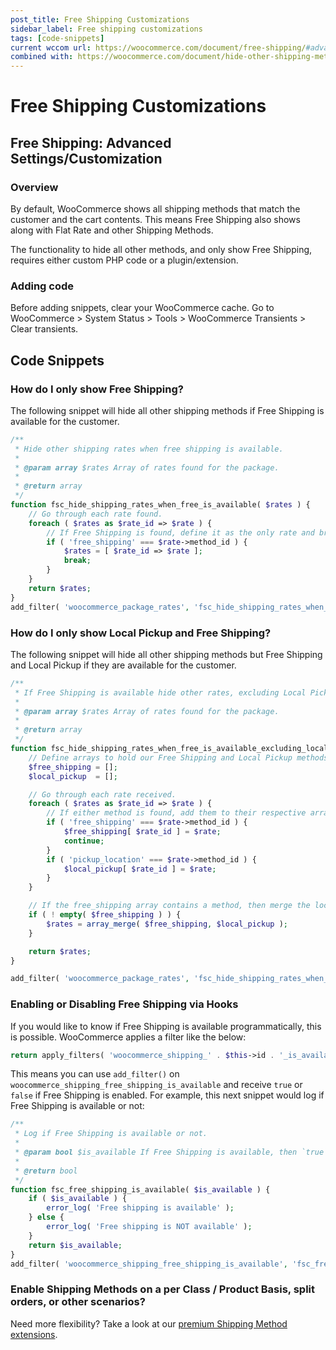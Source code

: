 ```yaml
---
post_title: Free Shipping Customizations
sidebar_label: Free shipping customizations
tags: [code-snippets]
current wccom url: https://woocommerce.com/document/free-shipping/#advanced-settings-customization
combined with: https://woocommerce.com/document/hide-other-shipping-methods-when-free-shipping-is-available/#use-a-plugin
---
```


# Free Shipping Customizations

## Free Shipping: Advanced Settings/Customization

### Overview

By default, WooCommerce shows all shipping methods that match the customer and the cart contents. This means Free Shipping also shows along with Flat Rate and other Shipping Methods. 

The functionality to hide all other methods, and only show Free Shipping, requires either custom PHP code or a plugin/extension.

### Adding code

Before adding snippets, clear your WooCommerce cache. Go to WooCommerce > System Status > Tools > WooCommerce Transients > Clear transients.

## Code Snippets

### How do I only show Free Shipping?

The following snippet will hide all other shipping methods if Free Shipping is available for the customer.

```php
/**
 * Hide other shipping rates when free shipping is available.
 *
 * @param array $rates Array of rates found for the package.
 *
 * @return array
 */
function fsc_hide_shipping_rates_when_free_is_available( $rates ) {
	// Go through each rate found.
	foreach ( $rates as $rate_id => $rate ) {
		// If Free Shipping is found, define it as the only rate and break out of the foreach.
		if ( 'free_shipping' === $rate->method_id ) {
			$rates = [ $rate_id => $rate ];
			break;
		}
	}
	return $rates;
}
add_filter( 'woocommerce_package_rates', 'fsc_hide_shipping_rates_when_free_is_available', 10, 1 );
```

### How do I only show Local Pickup and Free Shipping?

The following snippet will hide all other shipping methods but Free Shipping and Local Pickup if they are available for the customer.

```php
/**
 * If Free Shipping is available hide other rates, excluding Local Pickup.
 *
 * @param array $rates Array of rates found for the package.
 *
 * @return array
 */
function fsc_hide_shipping_rates_when_free_is_available_excluding_local( $rates ) {
	// Define arrays to hold our Free Shipping and Local Pickup methods, if found.
	$free_shipping = [];
	$local_pickup  = [];

	// Go through each rate received.
	foreach ( $rates as $rate_id => $rate ) {
		// If either method is found, add them to their respective array.
		if ( 'free_shipping' === $rate->method_id ) {
			$free_shipping[ $rate_id ] = $rate;
			continue;
		}
		if ( 'pickup_location' === $rate->method_id ) {
			$local_pickup[ $rate_id ] = $rate;
		}
	}

	// If the free_shipping array contains a method, then merge the local_pickup into it, and overwrite the rates array.
	if ( ! empty( $free_shipping ) ) {
		$rates = array_merge( $free_shipping, $local_pickup );
	}

	return $rates;
}

add_filter( 'woocommerce_package_rates', 'fsc_hide_shipping_rates_when_free_is_available_excluding_local', 10, 1 );
```

### Enabling or Disabling Free Shipping via Hooks

If you would like to know if Free Shipping is available programmatically, this is possible. WooCommerce applies a filter like the below:

```php
return apply_filters( 'woocommerce_shipping_' . $this->id . '_is_available', $is_available );
```

This means you can use `add_filter()` on `woocommerce_shipping_free_shipping_is_available` and receive `true` or `false` if Free Shipping is enabled. For example, this next snippet would log if Free Shipping is available or not:

```php
/**
 * Log if Free Shipping is available or not.
 *
 * @param bool $is_available If Free Shipping is available, then `true`, `false` if not.
 *
 * @return bool
 */
function fsc_free_shipping_is_available( $is_available ) {
	if ( $is_available ) {
		error_log( 'Free shipping is available' );
	} else {
		error_log( 'Free shipping is NOT available' );
	}
	return $is_available;
}
add_filter( 'woocommerce_shipping_free_shipping_is_available', 'fsc_free_shipping_is_available', 10, 1 );
```

### Enable Shipping Methods on a per Class / Product Basis, split orders, or other scenarios?

Need more flexibility? Take a look at our [premium Shipping Method extensions](https://woocommerce.com/product-category/woocommerce-extensions/shipping-methods/).
